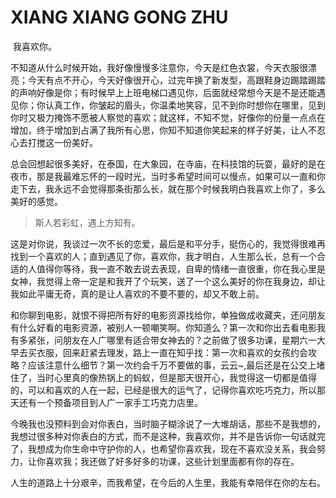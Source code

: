 # XIANG XIANG GONG ZHU

​       我喜欢你。

​       不知道从什么时候开始，我好像慢慢多注意你，今天是红色衣裳，今天衣服很漂亮；今天有点不开心，今天好像很开心，过完年换了新发型，高跟鞋身边踢踏踢踏的声响好像是你；有时候早上上班电梯口遇见你，后面就经常想今天是不是还能遇见你；你认真工作，你皱起的眉头，你温柔地笑容，见不到你时想你在哪里，见到你时又极力掩饰不愿被人察觉的喜欢；就这样，不知不觉，好像你的份量一点点在增加，终于增加到占满了我所有心思，你知不知道你笑起来的样子好美，让人不忍心去打搅这一份美好。

​       总会回想起很多美好，在泰国，在大象园，在寺庙，在科技馆的玩耍，最好的是在夜市，那是我最难忘怀的一段时光，当时多希望时间可以慢点，如果可以一直和你走下去，我永远不会觉得那条街那么长，就在那个时候我明白我喜欢上你了，多么美好的感觉。

> 斯人若彩虹，遇上方知有。

​       这是对你说，我谈过一次不长的恋爱，最后是和平分手，挺伤心的，我觉得很难再找到一个喜欢的人；直到遇见了你，喜欢你，我才明白，人生那么长，总有一个合适的人值得你等待，我一直不敢去说去表现，自卑的情绪一直很重，你在我心里是女神，我觉得上帝一定是和我开了个玩笑，送了一个这么美好的你在我身边，却让我如此平庸无奇，真的是让人喜欢的不要不要的，却又不敢上前。

​       和你聊到电影，就恨不得把所有好的电影资源找给你，单独做成收藏夹，还问朋友有什么好看的电影资源，被别人一顿嘲笑啊。你知道么？第一次和你出去看电影我有多紧张，问朋友在人广哪里有适合带女神去的？之前做了很多功课，星期六一大早去买衣服，回来赶紧去理发，路上一直在知乎找：第一次和喜欢的女孩约会攻略？应该注意什么细节？第一次约会千万不要做的事，云云~,最后还是在公交上堵住了，当时心里真的像热锅上的蚂蚁，但是那天很开心，我觉得这一切都是值得的，可以和喜欢的人在一起，已经是很大的运气了，记得你喜欢吃巧克力，所以那天还有一个预备项目到人广一家手工巧克力店里。

​       今晚我也没预料到会对你表白，当时脑子糊涂说了一大堆胡话，那些不是我想的，我想过很多种对你表白的方式，而不是这种，我喜欢你，并不是告诉你一句话就完了，我想成为你生命中守护你的人，也希望你喜欢我，现在不喜欢没关系，我会努力，让你喜欢我；我还做了好多好多的功课，这些计划里面都有你的存在。

​       人生的道路上十分艰辛，而我希望，在今后的人生里，我能有幸陪伴在你的左右。
